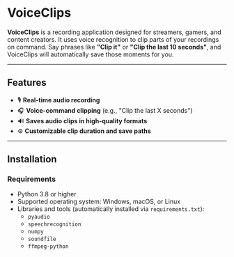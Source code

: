 # **VoiceClips**

**VoiceClips** is a recording application designed for streamers, gamers, and content creators. It uses voice recognition to clip parts of your recordings on command. Say phrases like **"Clip it"** or **"Clip the last 10 seconds"**, and VoiceClips will automatically save those moments for you.

---

## **Features**
- 🎙️ **Real-time audio recording**
- 🎧 **Voice-command clipping** (e.g., "Clip the last X seconds")
- 🔊 **Saves audio clips in high-quality formats**
- ⚙️ **Customizable clip duration and save paths**

---

## **Installation**

### **Requirements**
- Python 3.8 or higher
- Supported operating system: Windows, macOS, or Linux
- Libraries and tools (automatically installed via `requirements.txt`):
  - `pyaudio`
  - `speechrecognition`
  - `numpy`
  - `soundfile`
  - `ffmpeg-python`
